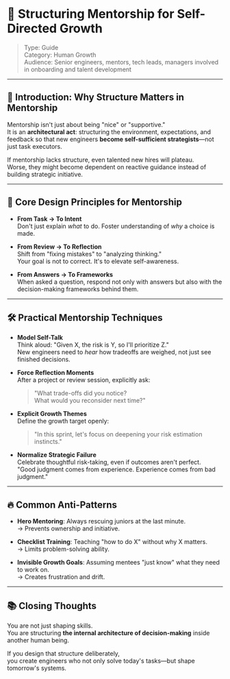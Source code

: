 # 📄 Structuring Mentorship for Self-Directed Growth

> Type: Guide  
> Category: Human Growth  
> Audience: Senior engineers, mentors, tech leads, managers involved in onboarding and talent development

---

## 🌟 Introduction: Why Structure Matters in Mentorship

Mentorship isn't just about being "nice" or "supportive."  
It is an **architectural act**: structuring the environment, expectations, and feedback so that new engineers **become self-sufficient strategists**—not just task executors.

If mentorship lacks structure, even talented new hires will plateau.  
Worse, they might become dependent on reactive guidance instead of building strategic initiative.

---

## 🧩 Core Design Principles for Mentorship

- **From Task → To Intent**  
  Don't just explain *what* to do. Foster understanding of *why* a choice is made.

- **From Review → To Reflection**  
  Shift from "fixing mistakes" to "analyzing thinking."  
  Your goal is not to correct. It's to elevate self-awareness.

- **From Answers → To Frameworks**  
  When asked a question, respond not only with answers but also with the decision-making frameworks behind them.

---

## 🛠 Practical Mentorship Techniques

- **Model Self-Talk**  
  Think aloud: "Given X, the risk is Y, so I'll prioritize Z."  
  New engineers need to *hear* how tradeoffs are weighed, not just see finished decisions.

- **Force Reflection Moments**  
  After a project or review session, explicitly ask:  
  > "What trade-offs did you notice?  
  > What would you reconsider next time?"

- **Explicit Growth Themes**  
  Define the growth target openly:  
  > "In this sprint, let's focus on deepening your risk estimation instincts."

- **Normalize Strategic Failure**  
  Celebrate thoughtful risk-taking, even if outcomes aren't perfect.  
  "Good judgment comes from experience. Experience comes from bad judgment."

---

## 🔥 Common Anti-Patterns

- **Hero Mentoring**: Always rescuing juniors at the last minute.  
  → Prevents ownership and initiative.

- **Checklist Training**: Teaching "how to do X" without why X matters.  
  → Limits problem-solving ability.

- **Invisible Growth Goals**: Assuming mentees "just know" what they need to work on.  
  → Creates frustration and drift.

---

## 📚 Closing Thoughts

You are not just shaping skills.  
You are structuring **the internal architecture of decision-making** inside another human being.

If you design that structure deliberately,  
you create engineers who not only solve today's tasks—but shape tomorrow's systems.
